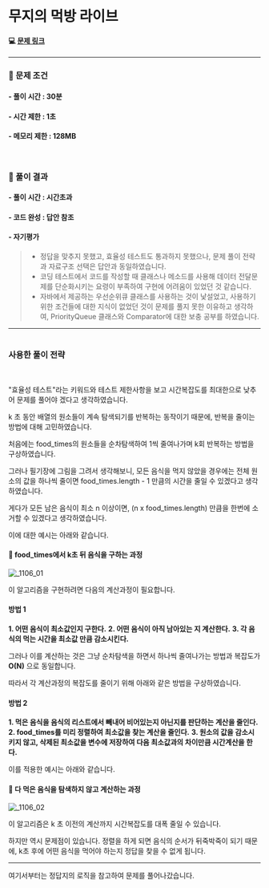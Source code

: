 # 무지의 먹방 라이브

#### 💻 [문제 링크](https://programmers.co.kr/learn/courses/30/lessons/42891)
---

### 🍎 문제 조건
#### - 풀이 시간 : 30분
#### - 시간 제한 : 1초
#### - 메모리 제한 : 128MB
<br>

### 🍎 풀이 결과
#### - 풀이 시간 : 시간초과
#### - 코드 완성 : 답안 참조

#### - 자기평가
> - 정답을 맞추지 못했고, 효율성 테스트도 통과하지 못했으나, 문제 풀이 전략과 자료구조 선택은 답안과 동일하였습니다.
> - 코딩 테스트에서 코드를 작성할 때 클래스나 메소드를 사용해 데이터 전달문제를 단순화시키는 요령이 부족하여 구현에 어려움이 있었던 것 같습니다.
> - 자바에서 제공하는 우선순위큐 클래스를 사용하는 것이 낯설었고, 사용하기 위한 조건들에 대한 지식이 없었던 것이 문제를 풀지 못한 이유하고 생각하여, PriorityQueue 클래스와 Comparator에 대한 보충 공부를 하였습니다.
---

#
### 사용한 풀이 전략
<br>

"효율성 테스트"라는 키워드와 테스트 제한사항을 보고 시간복잡도를 최대한으로 낮추어 문제를 풀어야 겠다고 생각하였습니다.

k 초 동안 배열의 원소들이 계속 탐색되기를 반복하는 동작이기 때문에, 반복을 줄이는 방법에 대해 고민하였습니다.
<br>

처음에는 food_times의 원소들을 순차탐색하여 1씩 줄여나가며 k회 반복하는 방법을 구상하였습니다.

그러나 필기장에 그림을 그려서 생각해보니, 모든 음식을 먹지 않았을 경우에는 전체 원소의 값을 하나씩 줄이면 food_times.length - 1 만큼의 시간을 줄일 수 있겠다고 생각하였습니다.

게다가 모든 남은 음식이 최소 n 이상이면, (n x food_times.length) 만큼을 한번에 소거할 수 있겠다고 생각하였습니다.
<br>

이에 대한 예시는 아래와 같습니다.
<br>


#### 🎃 food_times에서 k초 뒤 음식을 구하는 과정

![_1106_01](https://i.imgur.com/kOQ7XDj.gif)


이 알고리즘을 구현하려면 다음의 계산과정이 필요합니다.
<br>

#### 방법 1
**1. 어떤 음식이 최소값인지 구한다.**
**2. 어떤 음식이 아직 남아있는 지 계산한다.**
**3. 각 음식의 먹는 시간을 최소값 만큼 감소시킨다.**
<br>

그러나 이를 계산하는 것은 그냥 순차탐색을 하면서 하나씩 줄여나가는 방법과 복잡도가 **O(N)** 으로 동일합니다.

따라서 각 계산과정의 복잡도를 줄이기 위해 아래와 같은 방법을 구상하였습니다.
<br>

#### 방법 2
**1. 먹은 음식을 음식의 리스트에서 빼내어 비어있는지 아닌지를 판단하는 계산을 줄인다.**
**2. food_times를 미리 정렬하여 최소값을 찾는 계산을 줄인다.**
**3. 원소의 값을 감소시키지 않고, 삭제된 최소값을 변수에 저장하여 다음 최소값과의 차이만큼 시간계산을 한다.**
<br>


이를 적용한 예시는 아래와 같습니다.
<br>


#### 🎃 다 먹은 음식을 탐색하지 않고 계산하는 과정

![_1106_02](https://i.imgur.com/5NLvwvU.gif)


이 알고리즘은 k 초 이전의 계산까지 시간복잡도를 대폭 줄일 수 있습니다.

하지만 역시 문제점이 있습니다. 정렬을 하게 되면 음식의 순서가 뒤죽박죽이 되기 때문에, k초 후에 어떤 음식을 먹어야 하는지 정답을 찾을 수 없게 됩니다. 

---

여기서부터는 정답지의 로직을 참고하여 문제를 풀어나갔습니다. 

